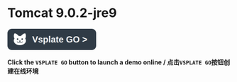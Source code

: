 # Tomcat 9.0.2-jre9

<a href="https://www.vsplate.com/?docker-compose=https://github.com/vsplate/dcenvs/tomcat/9.0.2-jre9"><img alt="VSPLATE GO" src="https://raw.githubusercontent.com/vsplate/images/master/vsgo_btn.png" width="200px"></a>

**Click the `VSPLATE GO` button to launch a demo online / 点击`VSPLATE GO`按钮创建在线环境**